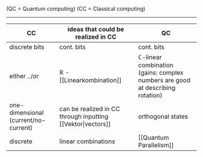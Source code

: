 (QC = Quantum computing)
(CC = Classical computing)

---


| CC                                   | ideas that could be realized in CC                          | QC                                                                                       |
| ------------------------------------ | ----------------------------------------------------------- | ---------------------------------------------------------------------------------------- |
| discrete bits                        | cont. bits                                                  | cont. bits                                                                               |
| either ../or                         | $\mathbb{R}$ - [[Linearkombination]]                        | $\mathbb{C}$-linear combination (gains: complex numbers are good at describing rotation) |
| one-dimensional (current/no-current) | can be realized in CC through inputting [[Vektor\|vectors]] | orthogonal states                                                                        |
| discrete                             | linear combinations                                         | [[Quantum Parallelism]]                                                                  |

